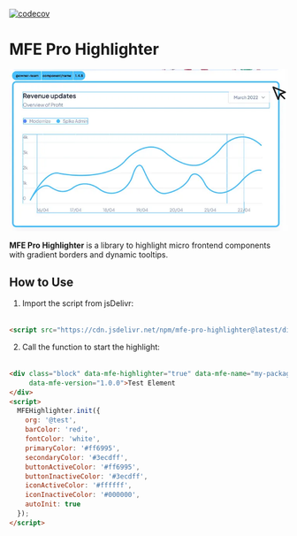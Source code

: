 [![codecov](https://codecov.io/gh/mfe-pro/highlighter/branch/main/graph/badge.svg?token=IBB6PC8S7C)](https://codecov.io/gh/mfe-pro/highlighter)

# MFE Pro Highlighter

![MFE Pro Highlighter](./logo.webp)

**MFE Pro Highlighter** is a library to highlight micro frontend components with gradient borders and dynamic tooltips.

## How to Use

1. Import the script from jsDelivr:

```html

<script src="https://cdn.jsdelivr.net/npm/mfe-pro-highlighter@latest/dist/highlighter.min.js"></script>
```

2. Call the function to start the highlight:

```html

<div class="block" data-mfe-highlighter="true" data-mfe-name="my-package-name" data-mfe-owner="team-a"
     data-mfe-version="1.0.0">Test Element
</div>
<script>
  MFEHighlighter.init({
    org: '@test',
    barColor: 'red',
    fontColor: 'white',
    primaryColor: '#ff6995',
    secondaryColor: '#3ecdff',
    buttonActiveColor: '#ff6995',
    buttonInactiveColor: '#3ecdff',
    iconActiveColor: '#ffffff',
    iconInactiveColor: '#000000',
    autoInit: true
  });
</script>
```